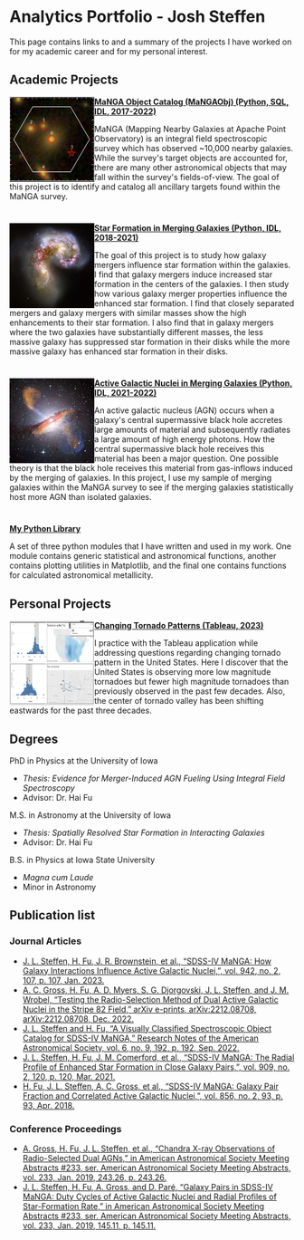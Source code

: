 # Analytics Portfolio - Josh Steffen

This page contains links to and a summary of the projects I have worked on for my academic career and for my personal interest. 

## Academic Projects

<img align="left" width="150" height="150" src="https://github.com/jlsteffen/Portfolio/blob/main/images/10838-12702.png"> **[MaNGA Object Catalog (MaNGAObj) (Python, SQL, IDL, 2017-2022)](https://github.com/jlsteffen/MaNGAObj)**

MaNGA (Mapping Nearby Galaxies at Apache Point Observatory) is an integral field spectroscopic  survey which has observed ~10,000 nearby galaxies. While the survey's target objects are accounted for, there are many other astronomical objects that may fall within the survey's fields-of-view. The goal of this project is to identify and catalog all ancillary targets found within the MaNGA survey.

#

<img align="left" width="150" height="150" src="https://github.com/jlsteffen/Portfolio/blob/main/images/1280px-Antennae_galaxies_xl.jpg"> **[Star Formation in Merging Galaxies (Python, IDL, 2018-2021)](https://github.com/jlsteffen/Star-Formation-in-Mergers)**

The goal of this project is to study how galaxy mergers influence star formation within the galaxies. I find that galaxy mergers induce increased star formation in the centers of the galaxies. I then study how various galaxy merger properties influence the enhanced star formation. I find that closely separated mergers and galaxy mergers with similar masses show the high enhancements to their star formation. I also find that in galaxy mergers where the two galaxies have substantially different masses, the less massive galaxy has suppressed star formation in their disks while the more massive galaxy has enhanced star formation in their disks.

#

<img align="left" width="150" height="150" src="https://github.com/jlsteffen/Portfolio/blob/main/images/agn.jpg"> **[Active Galactic Nuclei in Merging Galaxies (Python, IDL, 2021-2022)](https://github.com/jlsteffen/AGN-in-Mergers)**

An active galactic nucleus (AGN) occurs when a galaxy's central supermassive black hole accretes large amounts of material and subsequently radiates a large amount of high energy photons. How the central supermassive black hole receives this material has been a major question. One possible theory is that the black hole receives this material from gas-inflows induced by the merging of galaxies. In this project, I use my sample of merging galaxies within the MaNGA survey to see if the merging galaxies statistically host more AGN than isolated galaxies. 

#

**[My Python Library](https://github.com/jlsteffen/python-functions)**

A set of three python modules that I have written and used in my work. One module contains generic statistical and astronomical functions, another contains plotting utilities in Matplotlib, and the final one contains functions for calculated astronomical metallicity.

## Personal Projects

<img align="left" width="150" height="150" src="https://github.com/jlsteffen/Portfolio/blob/main/images/tornado_thumb.png"> **[Changing Tornado Patterns (Tableau, 2023)](https://public.tableau.com/app/profile/joshua.steffen/viz/Book1_16814366920050/WeakerTornados)**

I practice with the Tableau application while addressing questions regarding changing tornado pattern in the United States. Here I discover that the United States is observing more low magnitude tornadoes but fewer high magnitude tornadoes than previously observed in the past few decades. Also, the center of tornado valley has been shifting eastwards for the past three decades. 

## Degrees
PhD in Physics at the University of Iowa
-  _Thesis: Evidence for Merger-Induced AGN Fueling Using Integral Field Spectroscopy_
- Advisor: Dr. Hai Fu 

M.S. in Astronomy at the University of Iowa
- _Thesis: Spatially Resolved Star Formation in Interacting Galaxies_
- Advisor: Dr. Hai Fu

B.S. in Physics at Iowa State University
- _Magna cum Laude_
- Minor in Astronomy 

## Publication list
### Journal Articles
- [J. L. Steffen, H. Fu, J. R. Brownstein, et al., “SDSS-IV MaNGA: How Galaxy Interactions Influence
Active Galactic Nuclei,”, vol. 942, no. 2, 107, p. 107, Jan. 2023.](https://ui.adsabs.harvard.edu/abs/2023ApJ...942..107S/abstract)
- [A. C. Gross, H. Fu, A. D. Myers, S. G. Djorgovski, J. L. Steffen, and J. M. Wrobel, “Testing the
Radio-Selection Method of Dual Active Galactic Nuclei in the Stripe 82 Field,” arXiv e-prints,
arXiv:2212.08708, arXiv:2212.08708, Dec. 2022.](https://ui.adsabs.harvard.edu/abs/2022arXiv221208708G/abstract)
- [J. L. Steffen and H. Fu, “A Visually Classified Spectroscopic Object Catalog for SDSS-IV MaNGA,”
Research Notes of the American Astronomical Society, vol. 6, no. 9, 192, p. 192, Sep. 2022.](https://ui.adsabs.harvard.edu/abs/2022RNAAS...6..192S/abstract)
- [J. L. Steffen, H. Fu, J. M. Comerford, et al., “SDSS-IV MaNGA: The Radial Profile of Enhanced Star
Formation in Close Galaxy Pairs,”, vol. 909, no. 2, 120, p. 120, Mar. 2021.](https://ui.adsabs.harvard.edu/abs/2021ApJ...909..120S/abstract)
- [H. Fu, J. L. Steffen, A. C. Gross, et al., “SDSS-IV MaNGA: Galaxy Pair Fraction and Correlated Active
Galactic Nuclei,”, vol. 856, no. 2, 93, p. 93, Apr. 2018.](https://ui.adsabs.harvard.edu/abs/2018ApJ...856...93F/abstract)

### Conference Proceedings
- [A. Gross, H. Fu, J. L. Steffen, et al., “Chandra X-ray Observations of Radio-Selected Dual AGNs,” in
American Astronomical Society Meeting Abstracts #233, ser. American Astronomical Society Meeting
Abstracts, vol. 233, Jan. 2019, 243.26, p. 243.26.](https://ui.adsabs.harvard.edu/abs/2019AAS...23324326G/abstract)
- [J. L. Steffen, H. Fu, A. Gross, and D. Paré, “Galaxy Pairs in SDSS-IV MaNGA: Duty Cycles of Active
Galactic Nuclei and Radial Profiles of Star-Formation Rate,” in American Astronomical Society Meeting
Abstracts #233, ser. American Astronomical Society Meeting Abstracts, vol. 233, Jan. 2019, 145.11, p. 145.11.](https://ui.adsabs.harvard.edu/abs/2019AAS...23314511S/abstract)
